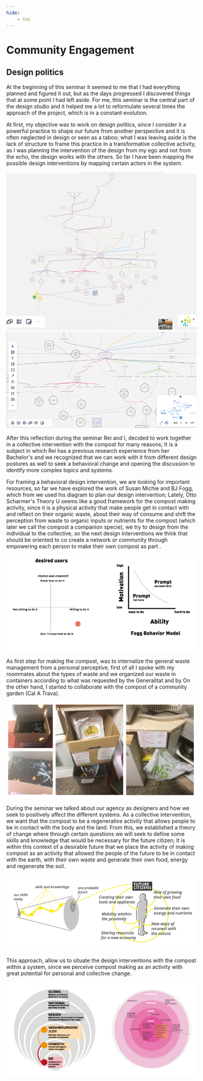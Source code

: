 ```yaml
---
hide:
    - toc
---
```


# Community Engagement


## Design politics
At the beginning of this seminar it seemed to me that I had everything planned and figured it out, but as the days progressed I discovered things that at some point I had left aside.
For me, this seminar is the central part of the design studio and it helped me a lot to reformulate several times the approach of the project, which is in a constant evolution.

At first, my objective was to work on design politics, since I consider it a powerful practice to shape our future from another perspective and it is often neglected in design or seen as a taboo; what I was leaving aside is the lack of structure to frame this practice in a transformative collective activity, as I was planning the intervention of the design from my ego and not from the echo, the design works with the others.
So far I have been mapping the possible design interventions by mapping certain actors in the system.

![](../images/CE_1.jpg)
![](../images/CE_2.jpg)

After this reflection during the seminar Rei and I, decided to work together in a collective intervention with the compost for many reasons; It is a subject in which Rei has a previous research experience from her Bachelor's and we recognized that we can work with it from different design postures as well to seek a behavioral change and opening the discussion to identify more complex topics and systems.

For framing a  behavioral design intervention, we are looking for important resources, so far we have explored the work of Susan Michie and BJ Fogg, which from we used his diagram to plan our design intervention; Lately, Otto Scharmer's Theory U seems like a good framework for the compost making activity, since it is a physical activity that make people get in contact with and reflect on their organic waste, about their way of consume and shift the perception from  waste to organic inputs or nutrients for the compost (which later we call the compost a companion specie), we try to design from the individual to the collective, so the next design interventions we think that should be oriented to co create a network or community through empowering each person to make their own compost as part .

![](../images/CE_3.jpg)

As first step for making the compost, was to internalize the general waste management from a personal perceptive, first of all I spoke with my roommates about the types of waste and we organized our waste in containers according to what was requested by the Generalitat and by On the other hand, I started to collaborate with the compost of a community garden (Cal A Trava).

![](../images/CE_4.jpg)

During the seminar we talked about our agency as designers and how we seek to positively affect the different systems. As a collective intervention, we want that the compost to be a regenerative activity that allows people to be in contact with the body and the land.
From this, we established a theory of change where through certain questions we will seek to define some skills and knowledge that would be necessary for the future citizen; It is within this context of a desirable future that we place the activity of making compost as an activity that allowed the people of the future to be in contact with the earth, with their own waste and generate their own food, energy and regenerate the soil.

![](../images/CE_5.jpg)

This approach, allow us to situate the design interventions with the compost within a system, since we perceive compost making as an activity with great potential for personal and collective change.

![](../images/CE_6.jpg)
